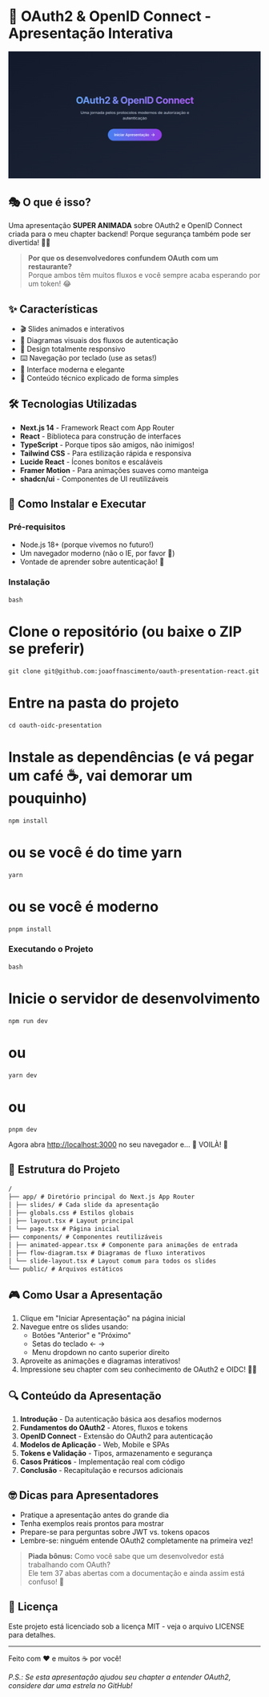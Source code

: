 # 🚀 OAuth2 & OpenID Connect - Apresentação Interativa

![Banner](https://github.com/joaoffnascimento/oauth-presentation-react/blob/main/docs/banner.png?raw=true)

## 🎭 O que é isso?

Uma apresentação **SUPER ANIMADA** sobre OAuth2 e OpenID Connect criada para o meu chapter backend! Porque segurança também pode ser divertida! 🔐✨

> **Por que os desenvolvedores confundem OAuth com um restaurante?**  
> Porque ambos têm muitos fluxos e você sempre acaba esperando por um token! 😂

## ✨ Características

- 🎬 Slides animados e interativos
- 🧩 Diagramas visuais dos fluxos de autenticação
- 📱 Design totalmente responsivo
- ⌨️ Navegação por teclado (use as setas!)
- 🎨 Interface moderna e elegante
- 🧠 Conteúdo técnico explicado de forma simples

## 🛠️ Tecnologias Utilizadas

- **Next.js 14** - Framework React com App Router
- **React** - Biblioteca para construção de interfaces
- **TypeScript** - Porque tipos são amigos, não inimigos!
- **Tailwind CSS** - Para estilização rápida e responsiva
- **Lucide React** - Ícones bonitos e escaláveis
- **Framer Motion** - Para animações suaves como manteiga
- **shadcn/ui** - Componentes de UI reutilizáveis

## 🚀 Como Instalar e Executar

### Pré-requisitos

- Node.js 18+ (porque vivemos no futuro!)
- Um navegador moderno (não o IE, por favor 🙏)
- Vontade de aprender sobre autenticação! 🧠

### Instalação

```
bash
```

# Clone o repositório (ou baixe o ZIP se preferir)

```
git clone git@github.com:joaoffnascimento/oauth-presentation-react.git
```

# Entre na pasta do projeto

```
cd oauth-oidc-presentation
```

# Instale as dependências (e vá pegar um café ☕, vai demorar um pouquinho)

```
npm install
```

# ou se você é do time yarn

```
yarn
```

# ou se você é moderno

```
pnpm install
```

### Executando o Projeto

```
bash
```

# Inicie o servidor de desenvolvimento

```
npm run dev
```

# ou

```
yarn dev
```

# ou

```
pnpm dev
```

Agora abra [http://localhost:3000](http://localhost:3000) no seu navegador e... 🎉 VOILÀ! 🎉

## 📂 Estrutura do Projeto

```
/
├── app/ # Diretório principal do Next.js App Router
│ ├── slides/ # Cada slide da apresentação
│ ├── globals.css # Estilos globais
│ ├── layout.tsx # Layout principal
│ └── page.tsx # Página inicial
├── components/ # Componentes reutilizáveis
│ ├── animated-appear.tsx # Componente para animações de entrada
│ ├── flow-diagram.tsx # Diagramas de fluxo interativos
│ └── slide-layout.tsx # Layout comum para todos os slides
└── public/ # Arquivos estáticos
```

## 🎮 Como Usar a Apresentação

1. Clique em "Iniciar Apresentação" na página inicial
2. Navegue entre os slides usando:
   - Botões "Anterior" e "Próximo"
   - Setas do teclado ← →
   - Menu dropdown no canto superior direito
3. Aproveite as animações e diagramas interativos!
4. Impressione seu chapter com seu conhecimento de OAuth2 e OIDC! 🧠💪

## 🔍 Conteúdo da Apresentação

1. **Introdução** - Da autenticação básica aos desafios modernos
2. **Fundamentos do OAuth2** - Atores, fluxos e tokens
3. **OpenID Connect** - Extensão do OAuth2 para autenticação
4. **Modelos de Aplicação** - Web, Mobile e SPAs
5. **Tokens e Validação** - Tipos, armazenamento e segurança
6. **Casos Práticos** - Implementação real com código
7. **Conclusão** - Recapitulação e recursos adicionais

## 🤓 Dicas para Apresentadores

- Pratique a apresentação antes do grande dia
- Tenha exemplos reais prontos para mostrar
- Prepare-se para perguntas sobre JWT vs. tokens opacos
- Lembre-se: ninguém entende OAuth2 completamente na primeira vez!

> **Piada bônus:** Como você sabe que um desenvolvedor está trabalhando com OAuth?  
> Ele tem 37 abas abertas com a documentação e ainda assim está confuso! 🤣

## 📜 Licença

Este projeto está licenciado sob a licença MIT - veja o arquivo LICENSE para detalhes.

---

Feito com ❤️ e muitos ☕ por você!

_P.S.: Se esta apresentação ajudou seu chapter a entender OAuth2, considere dar uma estrela no GitHub!_
